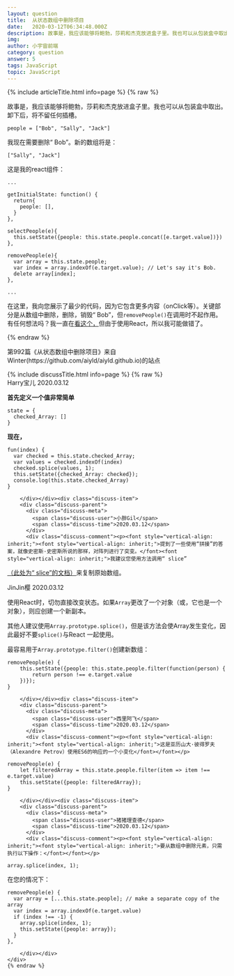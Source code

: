 ```yaml
---
layout: question
title:  从状态数组中删除项目
date:   2020-03-12T06:34:48.000Z
description: 故事是，我应该能够将鲍勃，莎莉和杰克放进盒子里。我也可以从包装盒中取出。卸下后，将不留任何插槽。people = \["Bob", "Sally", "...
img: 
author: 小宇宙前端
category: question
answer: 5
tags: JavaScript
topic: JavaScript
---
```

<div class="article-root">
  <div class="article">
    {% include articleTitle.html info=page %}
    {% raw %}
    <div class="article-content"><p><font style="vertical-align: inherit;"><font style="vertical-align: inherit;">故事是，我应该能够将鲍勃，莎莉和杰克放进盒子里。</font><font style="vertical-align: inherit;">我也可以从包装盒中取出。</font><font style="vertical-align: inherit;">卸下后，将不留任何插槽。</font></font></p>

<pre><code>people = ["Bob", "Sally", "Jack"]
</code></pre>

<p><font style="vertical-align: inherit;"><font style="vertical-align: inherit;">我现在需要删除“ Bob”。</font><font style="vertical-align: inherit;">新的数组将是：</font></font></p>

<pre><code>["Sally", "Jack"]
</code></pre>

<p><font style="vertical-align: inherit;"><font style="vertical-align: inherit;">这是我的react组件：</font></font></p>

<pre><code>...<font></font>
<font></font>
getInitialState: function() {<font></font>
  return{<font></font>
    people: [],<font></font>
  }<font></font>
},<font></font>
<font></font>
selectPeople(e){<font></font>
  this.setState({people: this.state.people.concat([e.target.value])})<font></font>
},<font></font>
<font></font>
removePeople(e){<font></font>
  var array = this.state.people;<font></font>
  var index = array.indexOf(e.target.value); // Let's say it's Bob.<font></font>
  delete array[index];<font></font>
},<font></font>
<font></font>
...<font></font>
</code></pre>

<p><font style="vertical-align: inherit;"><font style="vertical-align: inherit;">在这里，我向您展示了最少的代码，因为它包含更多内容（onClick等）。</font><font style="vertical-align: inherit;">关键部分是从数组中删除，删除，销毁“ Bob”，但</font></font><code>removePeople()</code><font style="vertical-align: inherit;"><font style="vertical-align: inherit;">在调用时不起作用。</font><font style="vertical-align: inherit;">有任何想法吗？</font><font style="vertical-align: inherit;">我一直在</font></font><a href="https://stackoverflow.com/questions/5767325/remove-a-particular-element-from-an-array-in-javascript"><font style="vertical-align: inherit;"><font style="vertical-align: inherit;">看这个，</font></font></a><font style="vertical-align: inherit;"><font style="vertical-align: inherit;">但由于使用React，所以我可能做错了。</font></font></p></div>
    {% endraw %}
  </div>
  <p class="winter_mark">第992篇《从状态数组中删除项目》来自Winter(https://github.com/aiyld/aiyld.github.io)的站点</p>
  <div class="discuss-wrapper">
    {% include discussTitle.html info=page %}
    {% raw %}
    <div class="discuss-list">
    <div class="discuss-item">
        <div class="discuss-parent">
          <div class="discuss-meta">
            <span class="discuss-user">Harry宝儿</span>
            <span class="discuss-time">2020.03.12</span>
          </div>
          <div class="discuss-comment"><p><strong><font style="vertical-align: inherit;"><font style="vertical-align: inherit;">首先定义一个值非常简单</font></font></strong> </p>

<pre><code>state = {<font></font>
  checked_Array: []<font></font>
}<font></font>
</code></pre>

<p><strong><font style="vertical-align: inherit;"><font style="vertical-align: inherit;">现在，</font></font></strong></p>

<pre><code>fun(index) {<font></font>
  var checked = this.state.checked_Array;<font></font>
  var values = checked.indexOf(index)<font></font>
  checked.splice(values, 1);<font></font>
  this.setState({checked_Array: checked});<font></font>
  console.log(this.state.checked_Array)<font></font>
}<font></font>
</code></pre></div>
        </div></div><div class="discuss-item">
        <div class="discuss-parent">
          <div class="discuss-meta">
            <span class="discuss-user">小胖Gil</span>
            <span class="discuss-time">2020.03.12</span>
          </div>
          <div class="discuss-comment"><p><font style="vertical-align: inherit;"><font style="vertical-align: inherit;">提到了一些使用“拼接”的答案，就像史密斯·史密斯所说的那样，对阵列进行了突变。</font><font style="vertical-align: inherit;">我建议您使用方法调用“ slice”
 </font></font><a href="https://developer.mozilla.org/en-US/docs/Web/JavaScript/Reference/Global_Objects/Array/slice" rel="nofollow noreferrer"><font style="vertical-align: inherit;"><font style="vertical-align: inherit;">（此处为“ slice”的文档）</font></font></a><font style="vertical-align: inherit;"><font style="vertical-align: inherit;">来复制原始数组。</font></font></p></div>
        </div></div><div class="discuss-item">
        <div class="discuss-parent">
          <div class="discuss-meta">
            <span class="discuss-user">JinJin樱</span>
            <span class="discuss-time">2020.03.12</span>
          </div>
          <div class="discuss-comment"><p><font style="vertical-align: inherit;"><font style="vertical-align: inherit;">使用React时，切勿直接改变状态。</font><font style="vertical-align: inherit;">如果</font></font><code>Array</code><font style="vertical-align: inherit;"><font style="vertical-align: inherit;">更改</font><font style="vertical-align: inherit;">了一个对象（或</font><font style="vertical-align: inherit;">，它也是一个对象），则应创建一个新副本。</font></font></p>

<p><font style="vertical-align: inherit;"><font style="vertical-align: inherit;">其他人建议使用</font></font><code>Array.prototype.splice()</code><font style="vertical-align: inherit;"><font style="vertical-align: inherit;">，但是该方法会使Array发生变化，因此最好不要</font></font><code>splice()</code><font style="vertical-align: inherit;"><font style="vertical-align: inherit;">与React </font><font style="vertical-align: inherit;">一起使用</font><font style="vertical-align: inherit;">。</font></font></p>

<p><font style="vertical-align: inherit;"><font style="vertical-align: inherit;">最容易用于</font></font><code>Array.prototype.filter()</code><font style="vertical-align: inherit;"><font style="vertical-align: inherit;">创建新数组：</font></font></p>

<pre><code>removePeople(e) {<font></font>
    this.setState({people: this.state.people.filter(function(person) { <font></font>
        return person !== e.target.value <font></font>
    })});<font></font>
}<font></font>
</code></pre></div>
        </div></div><div class="discuss-item">
        <div class="discuss-parent">
          <div class="discuss-meta">
            <span class="discuss-user">西里阿飞</span>
            <span class="discuss-time">2020.03.12</span>
          </div>
          <div class="discuss-comment"><p><font style="vertical-align: inherit;"><font style="vertical-align: inherit;">这是亚历山大·彼得罗夫（Alexandre Petrov）使用ES6的响应的一个小变化</font></font></p>

<pre><code>removePeople(e) {<font></font>
    let filteredArray = this.state.people.filter(item =&gt; item !== e.target.value)<font></font>
    this.setState({people: filteredArray});<font></font>
}<font></font>
</code></pre></div>
        </div></div><div class="discuss-item">
        <div class="discuss-parent">
          <div class="discuss-meta">
            <span class="discuss-user">猪猪理查德</span>
            <span class="discuss-time">2020.03.12</span>
          </div>
          <div class="discuss-comment"><p><font style="vertical-align: inherit;"><font style="vertical-align: inherit;">要从数组中删除元素，只需执行以下操作：</font></font></p>

<pre><code>array.splice(index, 1);
</code></pre>

<p><font style="vertical-align: inherit;"><font style="vertical-align: inherit;">在您的情况下：</font></font></p>

<pre><code>removePeople(e) {<font></font>
  var array = [...this.state.people]; // make a separate copy of the array<font></font>
  var index = array.indexOf(e.target.value)<font></font>
  if (index !== -1) {<font></font>
    array.splice(index, 1);<font></font>
    this.setState({people: array});<font></font>
  }<font></font>
},<font></font>
</code></pre></div>
        </div></div>
    </div>
    {% endraw %}
  </div>
<div>
